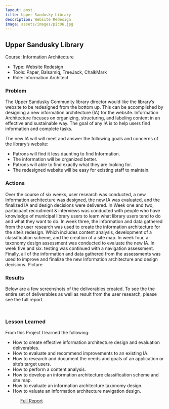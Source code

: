 ```yaml
---
layout: post
title: Upper Sandusky Library
description: Website Redesign
image: assets/images/pic06.jpg
---
```


<h2>Upper Sandusky Library</h2>
Course: Information Architecture
<ul class="alt">
 <li>Type: Website Redesign</li>
 <li>Tools: Paper, Balsamiq, TreeJack, ChalkMark</li>
 <li>Role: Information Architect</li>
</ul>

<h3>Problem</h3>
The Upper Sandusky Community library director would like the library’s website to be redesigned from the bottom up. This can be accomplished by designing a new information architecture (IA) for the website. Information Architecture focuses on organizing, structuring, and labeling content in an effective and sustainable way. The goal of any IA is to help users find information and complete tasks. 

The new IA will will meet and answer the following goals and concerns of the library’s website: 
<ul>
 <li>Patrons will find it less daunting to find Information. 
 <li>The information will be organized better. 
 <li>Patrons will able to find exactly what they are looking for. 
 <li>The redesigned website will be easy for existing staff to maintain.
</ul>

<h3>Actions</h3>

Over the course of six weeks, user research was conducted, a new Information architecture was 
designed, the new IA was evaluated, and the finalized IA and design decisions were delivered. In Week one and two, participant recruitment & interviews was conducted with people who have knowledge of municipal library users to learn what library users tend to do and what they want to do. In week three, the information and data gathered from the user research was used to create the information architecture for the site’s redesign. Which includes content analysis, 
development of a classification scheme, and the creation of a site map. In week four, a taxonomy design assessment was conducted to evaluate the new IA. In week five and six. testing was continued with a navigation assessment. Finally, all of the information and data gathered from the assessments was used to improve and finalize the new Information architecture and design decisions.
 Picture

<h3>Results</h3>
Below are a few screenshots of the deliverables created. To see the the entire set of deliverables as well as result from the user research, please see the full report.
 

<span class="image fit"><img src="assets/images/pic03.jpg" alt="" /></span>
<div class="box alt">
	<div class="row 50% uniform">
		<div class="4u"><span class="image fit"><img src="assets/images/pic08.jpg" alt="" /></span></div>
		<div class="4u"><span class="image fit"><img src="assets/images/pic09.jpg" alt="" /></span></div>
		<div class="4u$"><span class="image fit"><img src="assets/images/pic10.jpg" alt="" /></span></div>
		<!-- Break -->
		<div class="4u"><span class="image fit"><img src="assets/images/pic10.jpg" alt="" /></span></div>
		<div class="4u"><span class="image fit"><img src="assets/images/pic08.jpg" alt="" /></span></div>
		<div class="4u$"><span class="image fit"><img src="assets/images/pic09.jpg" alt="" /></span></div>
		<!-- Break -->
		<div class="4u"><span class="image fit"><img src="assets/images/pic09.jpg" alt="" /></span></div>
		<div class="4u"><span class="image fit"><img src="assets/images/pic10.jpg" alt="" /></span></div>
		<div class="4u$"><span class="image fit"><img src="assets/images/pic08.jpg" alt="" /></span></div>
	</div>
</div>
 
<h3>Lesson Learned</h3>
 
From this Project I learned the following: 
<ul>
 <li>How to create effective information architecture design and evaluation deliverables.</li> 
 <li>How to evaluate and recommend improvements to an existing IA.</li> 
 <li>How to research and document the needs and goals of an application or site’s target users.</li> 
 <li>How to perform a content analysis.</li> 
 <li>How to develop an information architecture classification scheme and site map.</li> 
 <li>How to evaluate an information architecture taxonomy design.</li> 
 <li>How to valuate an information architecture navigation design.</li>
<ul>
 
 <a href="#" class="button special">Full Report</a>
